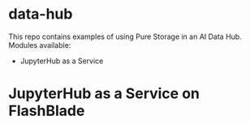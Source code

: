 # data-hub
This repo contains examples of using Pure Storage in an AI Data Hub. 
Modules available: 
- JupyterHub as a Service

##
# JupyterHub as a Service on FlashBlade






